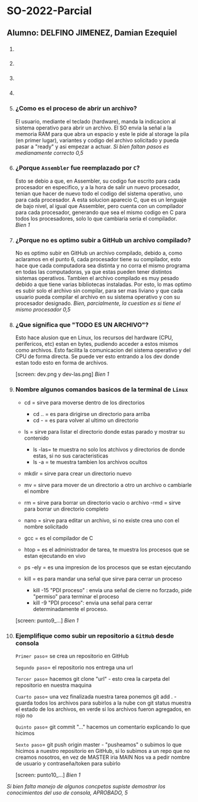 # SO-2022-Parcial
## Alumno: DELFINO JIMENEZ, Damian Ezequiel

1) ###

2) ###

3) ###

4) ### 

5) ### ¿Como es el proceso de abrir un archivo?

    El usuario, mediante el teclado (hardware), manda la indicacion al sistema operativo para abrir un archivo. El SO envia la señal a la memoria RAM para que abra un espacio y este le pide al storage la pila (en primer lugar), variantes y codigo del archivo solicitado y pueda pasar a "ready" y asi empezar a actuar.
*Si bien faltan pasos es medianamente correcto 0,5*

6) ### ¿Porque `Assembler` fue reemplazado por `C`?

    Esto se debio a que, en Assembler, su codigo fue escrito para cada procesador en especifico, y a la hora de salir un nuevo procesador, tenian que hacer de nuevo todo el codigo del sistema operativo, uno para cada procesador. A esta solucion aparecio C, que es un lenguaje de bajo nivel, al igual que Assembler, pero cuenta con un compilador para cada procesador, generando que sea el mismo codigo en C para todos los procesadores, solo lo que cambiaria seria el compilador.  
*Bien 1*
    
7) ### ¿Porque no es optimo subir a GitHub un archivo compilado?

    No es optimo subir en GitHub un archivo compilado, debido a, como aclaramos en el punto 6, cada procesador tiene su compilador, esto hace que cada computadora sea distinta y no corra el mismo programa en todas las computadoras, ya que estas pueden tener distintos sistemas operativos. Tambien el archivo compilado es muy pesado debido a que tiene varias bibliotecas instaladas. Por esto, lo mas optimo es subir solo el archivo sin compilar, para ser mas liviano y que cada usuario pueda compilar el archivo en su sistema operativo y con su procesador designado.
*Bien, parcialmente, la cuestion es si tiene el mismo procesador 0,5*

8) ### ¿Que significa que "TODO ES UN ARCHIVO"?

    Esto hace alusion que en Linux, los recursos del hardware (CPU, perifericos, etc) estan en bytes, pudiendo acceder a estos mismos como archivos. Esto facilita la comunicacion del sistema operativo y del CPU de forma directa.
    Se puede ver esto entrando a los dev donde estan todo esto en forma de archivos.

    [screen: dev.png y dev-las.png]
*Bien 1*

9) ### Nombre algunos comandos basicos de la terminal de `Linux`

    - cd = sirve para moverse dentro de los directorios
        - cd .. = es para dirigirse un directorio para arriba  
        - cd - = es para volver al ultimo un directorio
    - ls = sirve para listar el directorio donde estas parado y mostrar su contenido
        - ls -las= te muestra no solo los atchivos y directorios de donde estas, si no sus caracteristicas
        - ls -a = te muestra tambien los archivos ocultos
    
    - mkdir = sirve para crear un directorio nuevo
    
    - mv = sirve para mover de un directorio a otro un archivo o cambiarle el nombre
    
    - rm = sirve para borrar un directorio vacio o archivo
    -rmd = sirve para borrar un directorio completo
    - nano = sirve para editar un archivo, si no existe crea uno con el nombre solicitado
    - gcc = es el compilador de C
    - htop = es el administrador de tarea, te muestra los procesos que se estan ejecutando en vivo
    - ps -ely = es una impresion de los procesos que se estan ejecutando
    - kill = es para mandar una señal que sirve para cerrar un proceso
        - kill -15 "PDI proceso" : envia una señal de cierre no forzado, pide "permiso" para terminar el proceso
        - kill -9 "PDI proceso": envia una señal para cerrar determinadamente el proceso.

    [screen: punto9_...]
*Bien 1*

10) ### Ejemplifique como subir un repositorio a `GitHub` desde consola

    `Primer paso`= se crea un repositorio en GitHub

    `Segundo paso`= el repositorio nos entrega una url

    `Tercer paso`= hacemos git clone "url" - esto crea la carpeta del repositorio en nuestra maquina

    `Cuarto paso`= una vez finalizada nuestra tarea ponemos git add . - guarda todos los archivos para subirlos a la nube
        con git status muestra el estado de los archivos, en verde si los archivos fueron agregados, en rojo no
    
    `Quinto paso`= git commit "..." hacemos un comentario explicando lo que hicimos
    
    `Sexto paso`= git push origin master - "pusheamos" o subimos lo que hicimos a nuestro repositorio en GitHub, si lo subimos a un repo que no creamos nosotros, en vez de MASTER iria MAIN
        Nos va a pedir nombre de usuario y contraseña/token para subirlo
    

    [screen: punto10_...]
*Bien 1*

*Si bien falta manejo de algunos concpetos supiste demostrar los conocimientos del uso de consola, APROBADO, 5*
